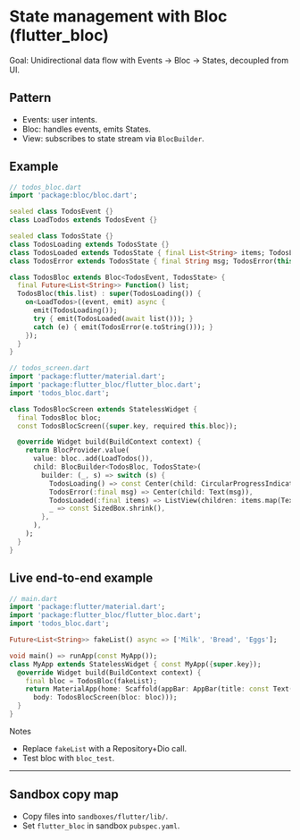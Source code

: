 # State management with Bloc (flutter_bloc)

Goal: Unidirectional data flow with Events -> Bloc -> States, decoupled from UI.

## Pattern

- Events: user intents.
- Bloc: handles events, emits States.
- View: subscribes to state stream via `BlocBuilder`.

## Example

```dart
// todos_bloc.dart
import 'package:bloc/bloc.dart';

sealed class TodosEvent {}
class LoadTodos extends TodosEvent {}

sealed class TodosState {}
class TodosLoading extends TodosState {}
class TodosLoaded extends TodosState { final List<String> items; TodosLoaded(this.items); }
class TodosError extends TodosState { final String msg; TodosError(this.msg); }

class TodosBloc extends Bloc<TodosEvent, TodosState> {
  final Future<List<String>> Function() list;
  TodosBloc(this.list) : super(TodosLoading()) {
    on<LoadTodos>((event, emit) async {
      emit(TodosLoading());
      try { emit(TodosLoaded(await list())); }
      catch (e) { emit(TodosError(e.toString())); }
    });
  }
}
```

```dart
// todos_screen.dart
import 'package:flutter/material.dart';
import 'package:flutter_bloc/flutter_bloc.dart';
import 'todos_bloc.dart';

class TodosBlocScreen extends StatelessWidget {
  final TodosBloc bloc;
  const TodosBlocScreen({super.key, required this.bloc});

  @override Widget build(BuildContext context) {
    return BlocProvider.value(
      value: bloc..add(LoadTodos()),
      child: BlocBuilder<TodosBloc, TodosState>(
        builder: (_, s) => switch (s) {
          TodosLoading() => const Center(child: CircularProgressIndicator()),
          TodosError(:final msg) => Center(child: Text(msg)),
          TodosLoaded(:final items) => ListView(children: items.map(Text.new).toList()),
          _ => const SizedBox.shrink(),
        },
      ),
    );
  }
}
```

## Live end-to-end example

```dart
// main.dart
import 'package:flutter/material.dart';
import 'package:flutter_bloc/flutter_bloc.dart';
import 'todos_bloc.dart';

Future<List<String>> fakeList() async => ['Milk', 'Bread', 'Eggs'];

void main() => runApp(const MyApp());
class MyApp extends StatelessWidget { const MyApp({super.key});
  @override Widget build(BuildContext context) {
    final bloc = TodosBloc(fakeList);
    return MaterialApp(home: Scaffold(appBar: AppBar(title: const Text('Bloc')),
      body: TodosBlocScreen(bloc: bloc)));
  }
}
```

Notes

- Replace `fakeList` with a Repository+Dio call.
- Test bloc with `bloc_test`.

---

## Sandbox copy map

- Copy files into `sandboxes/flutter/lib/`.
- Set `flutter_bloc` in sandbox `pubspec.yaml`.
